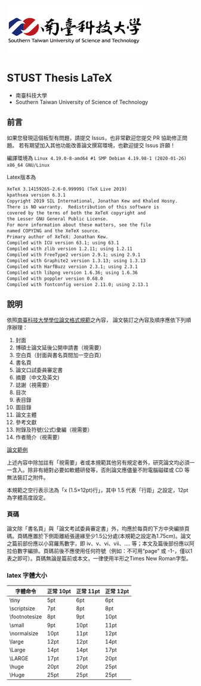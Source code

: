 ![](Figures/Logos/stustlargelogo.png)
# STUST Thesis LaTeX

- 南臺科技大學
- Southern Taiwan University of Science of Technology

## 前言
如果您發現這個板型有問題，請提交 Issus，也非常歡迎您提交 PR 協助修正問題。
若有期望加入其他功能改善論文撰寫環境，也歡迎提交 Issus 許願！ 

編譯環境為 `Linux 4.19.0-8-amd64 #1 SMP Debian 4.19.98-1 (2020-01-26) x86_64 GNU/Linux` 

Latex版本為 
```
XeTeX 3.14159265-2.6-0.999991 (TeX Live 2019)
kpathsea version 6.3.1
Copyright 2019 SIL International, Jonathan Kew and Khaled Hosny.
There is NO warranty.  Redistribution of this software is
covered by the terms of both the XeTeX copyright and
the Lesser GNU General Public License.
For more information about these matters, see the file
named COPYING and the XeTeX source.
Primary author of XeTeX: Jonathan Kew.
Compiled with ICU version 63.1; using 63.1
Compiled with zlib version 1.2.11; using 1.2.11
Compiled with FreeType2 version 2.9.1; using 2.9.1
Compiled with Graphite2 version 1.3.13; using 1.3.13
Compiled with HarfBuzz version 2.3.1; using 2.3.1
Compiled with libpng version 1.6.36; using 1.6.36
Compiled with poppler version 0.68.0
Compiled with fontconfig version 2.11.0; using 2.13.1
```

## 說明
依照[南臺科技大學學位論文格式規範](https://academic.stust.edu.tw/tc/node/DegreeExam)之內容，
論文裝訂之內容及順序應依下列順序辦理：
1. 封面
2. 博碩士論文延後公開申請書（視需要）
3. 空白頁（封面與書名頁間加一空白頁）
4. 書名頁
5. 論文口試委員審定書
6. 摘要（中文及英文)
7. 誌謝（視需要）
8. 目次
9. 表目錄
10. 圖目錄
11. 論文主體
12. 參考文獻
13. 附錄及符號(公式)彙編（視需要）
14. 作者簡介（視需要）

[論文範例][1]

上述內容中除加註有「視需要」者或本規範其他另有規定者外，研究論文均必須一一含入。除非有絕對必要如軟體研發等，否則論文應儘量不附電腦磁碟或 CD 等無法裝訂之附件。

本規範之空行表示法為「x (1.5×12pt)行」，其中 1.5 代表「行距」之設定，12pt 為字體高度設定。

### 頁碼
論文除「書名頁」與「論文考試委員審定書」外，均應於每頁的下方中央編排頁碼。頁碼應置於下側距離紙張邊緣至少1.5公分處(本規範之設定為1.75cm)。論文之篇前部份應以小寫羅馬數字，即 iv、v、vi、vii、…. 等；本文及篇後部份應以阿拉伯數字編排。頁碼前後不應使用任何符號（例如：不可用“page” 或 -1-，僅以1表之即可）。頁碼無論是篇前或本文，一律使用半形之Times New Roman字型。


### latex 字體大小

| 字體命令 | 正常 10pt | 正常 11pt | 正常 12pt |
|---------|-----------|----------|-----------|
| \tiny  |          5pt |	 6pt |		 6pt |
| \scriptsize |     7pt |	 8pt |		 8pt |
| \footnotesize |   8pt |	 9pt |		10pt |
| \small |          9pt |	10pt |		11pt |
| \normalsize |     10pt|	11pt |		12pt |
| \large |          12pt|	12pt |		14pt |
| \Large |          14pt|	14pt |		17pt |
| \LARGE |          17pt|	17pt |		20pt |
| \huge  |          20pt|	20pt |		25pt |
| \Huge  |          25pt|	25pt |		25pt |


[1]: https://academic.stust.edu.tw/Sysid/academic/files/DegreeExamination/THESIS_example.pdf